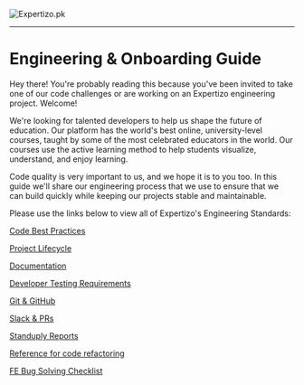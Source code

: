 ![Expertizo.pk](https://expertizo.pk/assets/img/logo.png)

---

# Engineering & Onboarding Guide

Hey there! You're probably reading this because you've been invited to take one of our code challenges or are working on an Expertizo engineering project. Welcome!

We're looking for talented developers to help us shape the future of education. Our platform has the world's best online, university-level courses, taught by some of the most celebrated educators in the world. Our courses use the active learning method to help students visualize, understand, and enjoy learning.

Code quality is very important to us, and we hope it is to you too. In this guide we'll share our engineering process that we use to ensure that we can build quickly while keeping our projects stable and maintainable.

Please use the links below to view all of Expertizo's Engineering Standards:

[Code Best Practices](./codeStandards.md)

[Project Lifecycle](./projectLifecycle.md)

[Documentation](./projectDocumentation.md)

[Developer Testing Requirements](./developerTesting.md)

[Git & GitHub](./gitAndGitHub.md)

[Slack & PRs](./slackAndPRs.md)

[Standuply Reports](./standuplyReports.md)

[Reference for code refactoring](./refactoring.md)

[FE Bug Solving Checklist](./FE-Bug-Solving-Checklist.md)
